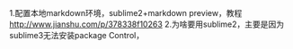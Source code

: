 
1.配置本地markdown环境，sublime2+markdown preview，教程 http://www.jianshu.com/p/378338f10263
2.为啥要用sublime2，主要是因为sublime3无法安装package Control，
